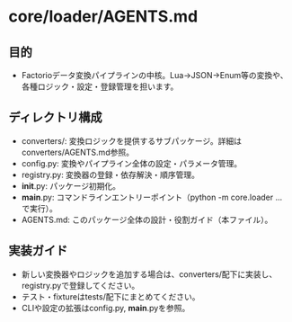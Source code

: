 # core/loader/AGENTS.md

## 目的
* Factorioデータ変換パイプラインの中核。Lua→JSON→Enum等の変換や、各種ロジック・設定・登録管理を担います。

## ディレクトリ構成
* converters/: 変換ロジックを提供するサブパッケージ。詳細はconverters/AGENTS.md参照。
* config.py: 変換やパイプライン全体の設定・パラメータ管理。
* registry.py: 変換器の登録・依存解決・順序管理。
* __init__.py: パッケージ初期化。
* __main__.py: コマンドラインエントリーポイント（python -m core.loader ... で実行）。
* AGENTS.md: このパッケージ全体の設計・役割ガイド（本ファイル）。

## 実装ガイド
- 新しい変換器やロジックを追加する場合は、converters/配下に実装し、registry.pyで登録してください。
- テスト・fixtureはtests/配下にまとめてください。
- CLIや設定の拡張はconfig.py, __main__.pyを参照。
